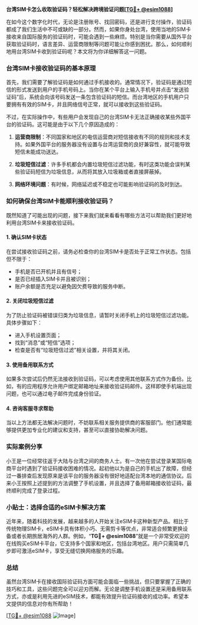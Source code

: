 **台湾SIM卡怎么收取验证码？轻松解决跨境验证问题[[TG💪+ @esim1088](https://t.me/s/esim1088)]**

在如今这个数字化时代，无论是注册账号、找回密码，还是进行支付操作，验证码都成了我们生活中不可或缺的一部分。然而，如果你身处台湾，使用当地的SIM卡接收来自国际服务的验证码时，可能会遇到一些麻烦。特别是当你需要从国外平台获取验证码时，语言差异、运营商限制等问题可能让你感到困扰。那么，如何顺利地用台湾SIM卡收到验证码呢？本文将为你详细解答这一问题。

### 台湾SIM卡接收验证码的基本原理

首先，我们需要了解验证码是如何通过手机接收的。通常情况下，验证码是通过短信的形式发送到用户的手机号码上。当你在某个平台上输入手机号并点击“发送验证码”后，系统会向该号码发送一条包含验证码的短信。而台湾地区的手机用户只要拥有有效的SIM卡，并且网络信号正常，就可以接收到这些验证码。

不过，在实际操作中，有些用户会发现自己的台湾SIM卡无法正确接收某些外国平台的验证码。这可能是由于以下几个原因造成的：

1. **运营商限制**：不同国家和地区的电信运营商对短信接收有不同的规则和技术支持。如果外国平台的服务器没有设置与台湾运营商的良好兼容性，就可能导致短信未能成功送达。
   
2. **垃圾短信过滤**：许多手机都会内置垃圾短信过滤功能，有时这类功能会误判某些验证码短信为垃圾信息，从而将其放入垃圾箱或者直接屏蔽掉。

3. **网络环境问题**：有时候，网络延迟或不稳定也可能影响验证码的及时到达。

### 如何确保台湾SIM卡能顺利接收验证码？

既然知道了可能出现的问题，接下来我们就来看看有哪些方法可以帮助我们更好地利用台湾SIM卡来接收验证码。

#### 1. 确认SIM卡状态
在尝试接收验证码之前，请务必检查你的台湾SIM卡是否处于正常工作状态。包括但不限于：
   - 手机是否已开机并且有信号；
   - 是否已经插入SIM卡并且被识别；
   - 账户余额是否充足以避免因欠费导致的服务中断。

#### 2. 关闭垃圾短信过滤
为了防止验证码被错误归类为垃圾信息，请暂时关闭手机上的垃圾短信过滤功能。具体步骤如下：
   - 进入手机设置页面；
   - 找到“消息”或“短信”选项；
   - 检查是否有“垃圾短信过滤”相关设置，并将其关闭。

#### 3. 使用备用联系方式
如果多次尝试后仍然无法接收到验证码，可以考虑使用其他联系方式作为备份。比如，有的应用程序允许用户绑定邮箱地址来接收验证码邮件。这样即使手机端出现问题，也可以通过电子邮件完成身份验证。

#### 4. 咨询客服寻求帮助
当以上方法都无法解决问题时，不妨联系相关服务提供商的客服部门。他们通常能够提供更加专业化的建议和支持，甚至可以直接协助解决问题。

### 实际案例分享

小王是一位经常往返于大陆与台湾之间的商务人士。有一次他在尝试登录某国际电商平台时遇到了验证码接收困难的情况。起初他以为是自己的手机出了故障，但经过一番排查后发现原来是该平台的服务器没有很好地适配台湾本地的通信协议。后来小王按照上述提到的方法调整了手机设置，并且选择了备用邮箱接收验证码，最终顺利完成了登录过程。

### 小贴士：选择合适的eSIM卡解决方案

近年来，随着科技的发展，越来越多的人开始关注eSIM卡这种新型产品。相比于传统物理SIM卡，eSIM卡具有体积小巧、无需剪卡等优点，非常适合频繁更换设备或者长期旅居海外的人群。例如，“**TG💪+ @esim1088**”就是一个非常受欢迎的在线购买eSIM卡平台，它支持多个国家和地区，包括台湾地区。用户只需简单几步即可激活eSIM卡，享受无缝切换网络服务的乐趣。

### 总结

虽然台湾SIM卡在接收国际验证码方面可能会面临一些挑战，但只要掌握了正确的技巧和工具，这些问题完全可以迎刃而解。无论是调整手机设置还是采用备用联系方式，亦或是利用先进的eSIM技术，都能有效提升验证码接收的成功率。希望本文提供的信息对你有所帮助！

[[TG💪+ @esim1088](https://t.me/s/esim1088) ![Image](https://i.postimg.cc/4NQfJmqS/Snipaste-2025-05-13-00-14-12.png)]